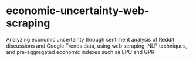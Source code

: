 # economic-uncertainty-web-scraping
Analyzing economic uncertainty through sentiment analysis of Reddit discussions and Google Trends data, using web scraping, NLP techniques, and pre-aggregated economic indexes such as EPU and GPR.
